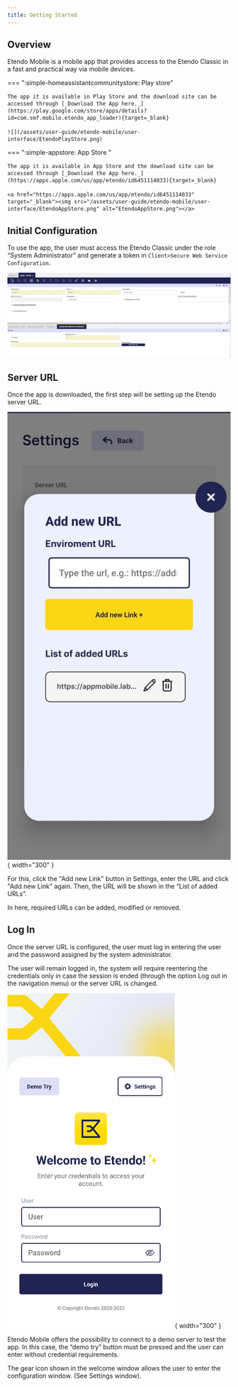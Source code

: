 ```yaml
---
title: Getting Started
---
```


## Overview

Etendo Mobile is a mobile app that provides access to the Etendo Classic in a fast and practical way via mobile devices.

=== ":simple-homeassistantcommunitystore: Play store"

    The app it is available in Play Store and the download site can be accessed through [_Download the App here._](https://play.google.com/store/apps/details?id=com.smf.mobile.etendo_app_loader){target=_blank}

    ![](/assets/user-guide/etendo-mobile/user-interface/EtendoPlayStore.png)

=== ":simple-appstore: App Store "

    The app it is available in App Store and the download site can be accessed through [_Download the App here._](https://apps.apple.com/us/app/etendo/id6451114033){target=_blank}

    <a href="https://apps.apple.com/us/app/etendo/id6451114033" target="_blank"><img src="/assets/user-guide/etendo-mobile/user-interface/EtendoAppStore.png" alt="EtendoAppStore.png"></a>
    

## Initial Configuration

To use the app, the user must access the Etendo Classic under the role “System Administrator” and generate a token in `Client>Secure Web Service Configuration`.

![](/assets/drive/FsABaJyI_6qxEtcAclALLbHXvoZbuMyyj9Md6M4_7ohvisQ3GVMEjCX05xjdPzRmvgcNqbMku306aaQTxrh34HckHZHBnXcy9iOXQypHsJSGLroa2lGI4Mzr_qPEOiWVc7JYEEGl.png)

## Server URL

Once the app is downloaded, the first step will be setting up the Etendo server URL.

![](/assets/user-guide/etendo-mobile/user-interface/AddNewUrlMobile.jpeg){ width="300" }

For this, click the "Add new Link" button in Settings, enter the URL and click "Add new Link" again. Then, the URL will be shown in the “List of added URLs”.

In here, required URLs can be added, modified or removed.

## Log In

Once the server URL is configured, the user must log in entering the user and the password assigned by the system administrator.

The user will remain logged in, the system will require reentering the credentials only in case the session is ended (through the option Log out in the navigation menu) or the server URL is changed.

![](/assets/user-guide/etendo-mobile/user-interface/LoginScreen.png){ width="300" }

Etendo Mobile offers the possibility to connect to a demo server to test the app. In this case, the “demo try” button must be pressed and the user can enter without credential requirements.

The gear icon shown in the welcome window allows the user to enter the configuration window. (See Settings window).

